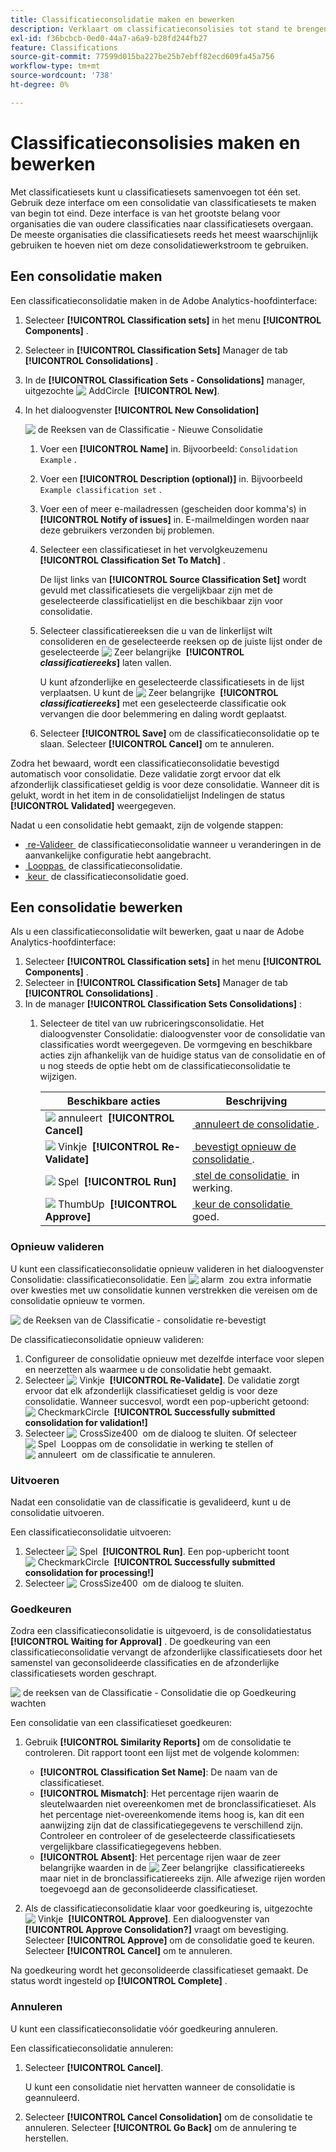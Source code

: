 ```yaml
---
title: Classificatieconsolidatie maken en bewerken
description: Verklaart om classificatieconsolisies tot stand te brengen, te bevestigen, in werking te stellen goed te keuren en te annuleren.
exl-id: f36bcbcb-0ed0-44a7-a6a9-b28fd244fb27
feature: Classifications
source-git-commit: 77599d015ba227be25b7ebff82ecd609fa45a756
workflow-type: tm+mt
source-wordcount: '738'
ht-degree: 0%

---
```


# Classificatieconsolisies maken en bewerken

Met classificatiesets kunt u classificatiesets samenvoegen tot één set. Gebruik deze interface om een consolidatie van classificatiesets te maken van begin tot eind. Deze interface is van het grootste belang voor organisaties die van oudere classificaties naar classificatiesets overgaan. De meeste organisaties die classificatiesets reeds het meest waarschijnlijk gebruiken te hoeven niet om deze consolidatiewerkstroom te gebruiken.

## Een consolidatie maken

Een classificatieconsolidatie maken in de Adobe Analytics-hoofdinterface:

1. Selecteer **[!UICONTROL Classification sets]** in het menu **[!UICONTROL Components]** .
1. Selecteer in **[!UICONTROL Classification Sets]** Manager de tab **[!UICONTROL Consolidations]** .
1. In de **[!UICONTROL Classification Sets - Consolidations]** manager, uitgezochte ![&#x200B; AddCircle &#x200B;](/help/assets/icons/AddCircle.svg) **[!UICONTROL New]**.
1. In het dialoogvenster **[!UICONTROL New Consolidation]**

   ![&#x200B; de Reeksen van de Classificatie - Nieuwe Consolidatie &#x200B;](assets/classifications-sets-consolidations-new.png)
   1. Voer een **[!UICONTROL Name]** in. Bijvoorbeeld: `Consolidation Example` .
   1. Voer een **[!UICONTROL Description (optional)]** in. Bijvoorbeeld `Example classification set` .
   1. Voer een of meer e-mailadressen (gescheiden door komma&#39;s) in **[!UICONTROL Notify of issues]** in. E-mailmeldingen worden naar deze gebruikers verzonden bij problemen.
   1. Selecteer een classificatieset in het vervolgkeuzemenu **[!UICONTROL Classification Set To Match]** .

      De lijst links van **[!UICONTROL Source Classification Set]** wordt gevuld met classificatiesets die vergelijkbaar zijn met de geselecteerde classificatielijst en die beschikbaar zijn voor consolidatie.

   1. Selecteer classificatiereeksen die u van de linkerlijst wilt consolideren en de geselecteerde reeksen op de juiste lijst onder de geselecteerde ![&#x200B; Zeer belangrijke &#x200B;](/help/assets/icons/Key.svg) **[!UICONTROL _classificatiereeks_]** laten vallen.

      U kunt afzonderlijke en geselecteerde classificatiesets in de lijst verplaatsen. U kunt de ![&#x200B; Zeer belangrijke &#x200B;](/help/assets/icons/Key.svg) **[!UICONTROL _classificatiereeks_]** met een geselecteerde classificatie ook vervangen die door belemmering en daling wordt geplaatst.

   1. Selecteer **[!UICONTROL Save]** om de classificatieconsolidatie op te slaan. Selecteer **[!UICONTROL Cancel]** om te annuleren.

Zodra het bewaard, wordt een classificatieconsolidatie bevestigd automatisch voor consolidatie. Deze validatie zorgt ervoor dat elk afzonderlijk classificatieset geldig is voor deze consolidatie. Wanneer dit is gelukt, wordt in het item in de consolidatielijst Indelingen de status **[!UICONTROL Validated]** weergegeven.

Nadat u een consolidatie hebt gemaakt, zijn de volgende stappen:

* [&#x200B; re-Valideer &#x200B;](#re-validate) de classificatieconsolidatie wanneer u veranderingen in de aanvankelijke configuratie hebt aangebracht.
* [&#x200B; Looppas &#x200B;](#run) de classificatieconsolidatie.
* [&#x200B; keur &#x200B;](#approve) de classificatieconsolidatie goed.



<!--
         
  

**[!UICONTROL Components]** > **[!UICONTROL Classification sets]** > **[!UICONTROL Consolidations]** > **[!UICONTROL Add]**

The following fields are available when creating a consolidation:

* **[!UICONTROL Name]**: The name of the consolidation.
* **[!UICONTROL Notify of issues]**: A comma-delimited list of email addresses that are notified of issues with this consolidation.
* **[!UICONTROL Dataset to match]**: A drop-down list of all classification sets.

Once you select a classification set, a table with two columns appears:

* The right column contains all classification sets that you want to consolidate. It starts with the classification set selected using the above drop-down list.
* The left column contains all classification sets eligible to be merged with the originally selected dataset. **Schemas must exactly match to be eligible for consolidation**. If schemas do not match the selected classification set, they do not appear in this left column.

Drag the desired classification sets from the available column on the left to the consolidation column on the right. Once the consolidation is given a name and two or more classification sets are in the right column, click **[!UICONTROL Save & Continue]**.

-->

## Een consolidatie bewerken

Als u een classificatieconsolidatie wilt bewerken, gaat u naar de Adobe Analytics-hoofdinterface:

1. Selecteer **[!UICONTROL Classification sets]** in het menu **[!UICONTROL Components]** .
1. Selecteer in **[!UICONTROL Classification Sets]** Manager de tab **[!UICONTROL Consolidations]** .
1. In de manager **[!UICONTROL Classification Sets Consolidations]** :
   1. Selecteer de titel van uw rubriceringsconsolidatie. Het dialoogvenster Consolidatie: dialoogvenster voor de consolidatie van classificaties wordt weergegeven. De vormgeving en beschikbare acties zijn afhankelijk van de huidige status van de consolidatie en of u nog steeds de optie hebt om de classificatieconsolidatie te wijzigen.

      | Beschikbare acties | Beschrijving |
      |---|---|
      | ![&#x200B; annuleert &#x200B;](/help/assets/icons/Cancel.svg) **[!UICONTROL Cancel]** | [&#x200B; annuleert de consolidatie &#x200B;](#cancel). |
      | ![&#x200B; Vinkje &#x200B;](/help/assets/icons/Checkmark.svg) **[!UICONTROL Re-Validate]** | [&#x200B; bevestigt opnieuw de consolidatie &#x200B;](#re-validate). |
      | ![&#x200B; Spel &#x200B;](/help/assets/icons/Play.svg) **[!UICONTROL Run]** | [&#x200B; stel de consolidatie &#x200B;](#run) in werking. |
      | ![&#x200B; ThumbUp &#x200B;](/help/assets/icons/ThumbUp.svg) **[!UICONTROL Approve]** | [&#x200B; keur de consolidatie &#x200B;](#approve) goed. |



### Opnieuw valideren

U kunt een classificatieconsolidatie opnieuw valideren in het dialoogvenster Consolidatie: classificatieconsolidatie. Een ![&#x200B; alarm &#x200B;](/help/assets/icons/Alert.svg) zou extra informatie over kwesties met uw consolidatie kunnen verstrekken die vereisen om de consolidatie opnieuw te vormen.

![&#x200B; de Reeksen van de Classificatie - consolidatie re-bevestigt &#x200B;](assets/classifications-sets-consolidations-validated.png)

De classificatieconsolidatie opnieuw valideren:

1. Configureer de consolidatie opnieuw met dezelfde interface voor slepen en neerzetten als waarmee u de consolidatie hebt gemaakt.
1. Selecteer ![&#x200B; Vinkje &#x200B;](/help/assets/icons/Checkmark.svg) **[!UICONTROL Re-Validate]**. De validatie zorgt ervoor dat elk afzonderlijk classificatieset geldig is voor deze consolidatie. Wanneer succesvol, wordt een pop-upbericht getoond: ![&#x200B; CheckmarkCircle &#x200B;](/help/assets/icons/CheckmarkCircle.svg) **[!UICONTROL Successfully submitted consolidation for validation!]**
1. Selecteer ![&#x200B; CrossSize400 &#x200B;](/help/assets/icons/CrossSize400.svg) om de dialoog te sluiten. Of selecteer ![&#x200B; Spel &#x200B;](/help/assets/icons/Play.svg) Looppas om de consolidatie in werking te stellen of ![&#x200B; annuleert &#x200B;](/help/assets/icons/Cancel.svg) om de classificatie te annuleren.



<!--
Once you have created a consolidation, a list of source datasets appears on the right. The **[!UICONTROL Validate]** button makes sure that each individual classification set is valid for this consolidation. You can reorder the classification steps here to determine priority in cases of mismatched classification values. **The highest classification set in the list overwrites any mismatched values in other classification sets.**

-->

### Uitvoeren

Nadat een consolidatie van de classificatie is gevalideerd, kunt u de consolidatie uitvoeren.

Een classificatieconsolidatie uitvoeren:

1. Selecteer ![&#x200B; Spel &#x200B;](/help/assets/icons/Play.svg) **[!UICONTROL Run]**. Een pop-upbericht toont ![&#x200B; CheckmarkCircle &#x200B;](/help/assets/icons/CheckmarkCircle.svg) **[!UICONTROL Successfully submitted consolidation for processing!]**
1. Selecteer ![&#x200B; CrossSize400 &#x200B;](/help/assets/icons/CrossSize400.svg) om de dialoog te sluiten.


### Goedkeuren

Zodra een classificatieconsolidatie is uitgevoerd, is de consolidatiestatus **[!UICONTROL Waiting for Approval]** . De goedkeuring van een classificatieconsolidatie vervangt de afzonderlijke classificatiesets door het samenstel van geconsolideerde classificaties en de afzonderlijke classificatiesets worden geschrapt.

![&#x200B; de reeksen van de Classificatie - Consolidatie die op Goedkeuring wachten &#x200B;](assets/classifications-sets-consolidations-waitingforapproval.png)

Een consolidatie van een classificatieset goedkeuren:

1. Gebruik **[!UICONTROL Similarity Reports]** om de consolidatie te controleren. Dit rapport toont een lijst met de volgende kolommen:

   * **[!UICONTROL Classification Set Name]**: De naam van de classificatieset.
   * **[!UICONTROL Mismatch]**: Het percentage rijen waarin de sleutelwaarden niet overeenkomen met de bronclassificatieset. Als het percentage niet-overeenkomende items hoog is, kan dit een aanwijzing zijn dat de classificatiegegevens te verschillend zijn. Controleer en controleer of de geselecteerde classificatiesets vergelijkbare classificatiegegevens hebben.
   * **[!UICONTROL Absent]**: Het percentage rijen waar de zeer belangrijke waarden in de ![&#x200B; Zeer belangrijke &#x200B;](/help/assets/icons/Key.svg) classificatiereeks maar niet in de bronclassificatiereeks zijn. Alle afwezige rijen worden toegevoegd aan de geconsolideerde classificatieset.

1. Als de classificatieconsolidatie klaar voor goedkeuring is, uitgezochte ![&#x200B; Vinkje &#x200B;](/help/assets/icons/Checkmark.svg) **[!UICONTROL Approve]**. Een dialoogvenster van **[!UICONTROL Approve Consolidation?]** vraagt om bevestiging. Selecteer **[!UICONTROL Approve]** om de consolidatie goed te keuren. Selecteer **[!UICONTROL Cancel]** om te annuleren.

Na goedkeuring wordt het geconsolideerde classificatieset gemaakt. De status wordt ingesteld op **[!UICONTROL Complete]** .


### Annuleren

U kunt een classificatieconsolidatie vóór goedkeuring annuleren.

Een classificatieconsolidatie annuleren:

1. Selecteer **[!UICONTROL Cancel]**.

   U kunt een consolidatie niet hervatten wanneer de consolidatie is geannuleerd.
1. Selecteer **[!UICONTROL Cancel Consolidation]** om de consolidatie te annuleren. Selecteer **[!UICONTROL Go Back]** om de annulering te herstellen.
